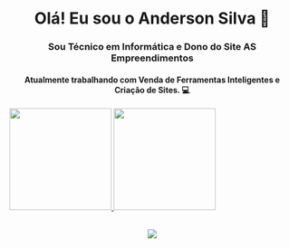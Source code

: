 <h1 align="center">Olá! Eu sou o Anderson Silva 👋</h1>

<h3 align="center">Sou Técnico em Informática e Dono do Site AS Empreendimentos</h3>

<h4 align="center">Atualmente trabalhando com Venda de Ferramentas Inteligentes e Criação de Sites. 💻</h4>

<div>
  <a href="https://github.com/andersonsilva87">
  <img height="180em" src="https://github-readme-stats.vercel.app/api?username=andersonsilva87&show_icons=true&theme=chartreuse-dark&include_all_commits=true&count_private=true" />
  <img height="180em" src="https://github-readme-stats.vercel.app/api/top-langs/?username=andersonsilva87&layout=compact&langs_count=16&theme=chartreuse-dark" />
<div>
  
  </br>
<p align="center">   <img alingn="center" src="https://profile-counter.glitch.me/andersonsilva87/count.svg" /></p>
  
